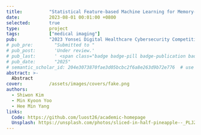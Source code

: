 ```yaml
---
title:          "Statistical Feature-based Machine Learning for Memory-efficient Fake Image Detection"
date:           2023-08-01 00:01:00 +0800
selected:       true
type:           project
tags:           ["medical imaging"]
pub:            "2023 Yonsei Digital Healthcare Cybersecurity Competition"
# pub_pre:        "Submitted to "
# pub_post:       'Under review.'
# pub_last:       ' <span class="badge badge-pill badge-publication badge-success">Spotlight</span>'
# pub_date:       "2025"
# semantic_scholar_id: 204e3073870fae3d05bcbc2f6a8e263d9b72e776  # use this to retrieve citation count
abstract: >-
  Abstract
cover:          /assets/images/covers/fake.png
authors:
  - Shiwon Kim
  - Min Kyoon Yoo
  - Hee Min Yang
links:
  Code: https://github.com/luost26/academic-homepage
  Unsplash: https://unsplash.com/photos/sliced-in-half-pineapple--_PLJZmHZzk
---
```

